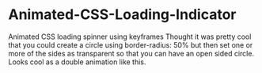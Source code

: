 # Animated-CSS-Loading-Indicator
Animated CSS loading spinner using keyframes
Thought it was pretty cool that you could create a circle using border-radius: 50% but then set one or more of the sides as transparent so that you can have an open sided circle. Looks cool as a double animation like this.
